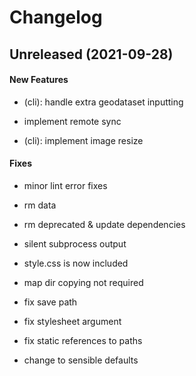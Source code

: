 # Changelog

## Unreleased (2021-09-28)

#### New Features

-   (cli): handle extra geodataset inputting

-   implement remote sync

-   (cli): implement image resize

#### Fixes

-   minor lint error fixes

-   rm data

-   rm deprecated & update dependencies

-   silent subprocess output

-   style.css is now included

-   map dir copying not required

-   fix save path

-   fix stylesheet argument

-   fix static references to paths

-   change to sensible defaults
